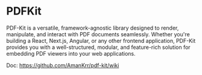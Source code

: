 # PDFKit
PDF-Kit is a versatile, framework-agnostic library designed to render, manipulate, and interact with PDF documents seamlessly. Whether you're building a React, Next.js, Angular, or any other frontend application, PDF-Kit provides you with a well-structured, modular, and feature-rich solution for embedding PDF viewers into your web applications.

Doc: https://github.com/AmanKrr/pdf-kit/wiki
